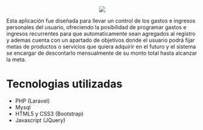 <p align="center"><img src="https://i.imgur.com/SfefIHc.png"></p>

Esta aplicación fue diseñada para llevar un control de los gastos e ingresos personales del usuario, ofreciendo la posibilidad de programar gastos e ingresos recurrentes para que automaticamente sean agregados al registro y ademas cuenta con un apartado de objetivos donde el usuario podrá fijar metas de productos o servicios que quiera adquirir en el futuro y el sistema se encargar de descontarlo mensualmente de su monto total hasta alcanzar la meta.

# Tecnologias utilizadas
- PHP (Laravel)
- Mysql 
- HTML5 y CSS3 (Bootstrap)
- Javascript (JQuery)
